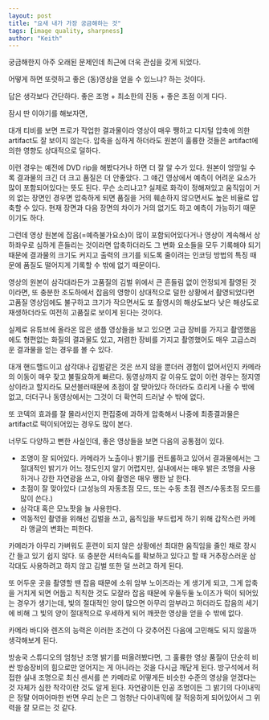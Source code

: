 ```yaml
---
layout: post
title: "요새 내가 가장 궁금해하는 것"
tags: [image quality, sharpness]
author: "Keith"
---
```


궁금해한지 아주 오래된 문제인데 최근에 더욱 관심을 갖게 되었다. 

어떻게 하면 또렷하고 좋은 (동)영상을 얻을 수 있느냐? 하는 것이다.

답은 생각보다 간단하다. 좋은 조명 + 최소한의 진동 + 좋은 초점 이게 다다.

잠시 딴 이야기를 해보자면,

대개 티비를 보면 프로가 작업한 결과물이라 영상이 매우 쨍하고 디지털 압축에 의한 artifact도 잘 보이지 않는다. 압축을 심하게 하더라도 원본이 훌륭한 것들은 artifact에 의한 영향도 상대적으로 덜하다. 

이런 경우는 예전에 DVD rip을 해봤다거나 하면 더 잘 알 수가 있다. 원본이 엉망일 수록 결과물의 크긴 더 크고 품질은 더 안좋았다. 그 얘긴 영상에서 예측이 어려운 요소가 많이 포함되어있다는 뜻도 된다. 무슨 소리냐고? 실제로 화각이 정해져있고 움직임이 거의 없는 장면인 경우면 압축하게 되면 품질을 거의 훼손하지 않으면서도 높은 비율로 압축할 수 있다. 현재 장면과 다음 장면의 차이가 거의 없기도 하고 예측이 가능하기 때문이기도 하다.

그런데 영상 원본에 잡음(=예측불가요소)이 많이 포함되어있다거나 영상이 계속해서 상하좌우로 심하게 흔들리는 것이라면 압축하더라도 그 변화 요소들을 모두 기록해야 되기 때문에 결과물의 크기도 커지고 출력의 크기를 되도록 줄이려는 인코딩 방법의 특징 때문에 품질도 떨어지게 기록할 수 밖에 없기 때문이다.

영상의 원본이 삼각대라든가 고품질의 김벌 위에서 큰 흔들림 없이 안정되게 촬영된 것이라면, 또 충분한 조도하에서 잡음의 영향이 상대적으로 덜한 상황에서 촬영되었다면 고품질 영상임에도 불구하고 크기가 작으면서도 또 촬영시의 해상도보다 낮은 해상도로 재생하더라도 여전히 고품질로 보이게 된다는 것이다. 

실제로 유튜브에 올라온 많은 샘플 영상들을 보고 있으면 고급 장비를 가지고 촬영했음에도 형편없는 화질의 결과물도 있고, 저렴한 장비를 가지고 촬영했어도 매우 고급스러운 결과물을 얻는 경우를 볼 수 있다. 

대개 핸드핼드이고 삼각대나 김벌같은 것은 쓰지 않을 뿐더러 경험이 없어서인지 카메라의 이동이 매우 잦고 불필요하게 빠르다. 동영상까지 갈 이유도 없이 이런 경우는 정지영상이라고 할지라도 모션블러때문에 초점이 잘 맞아있다 하더라도 흐리게 나올 수 밖에 없고, 더더구나 동영상에서는 그것이 더 확연히 드러날 수 밖에 없다. 

또 코덱의 효과를 잘 몰라서인지 편집중에 과하게 압축해서 나중에 최종결과물은 artifact로 떡이되어있는 경우도 많이 본다. 

너무도 다양하고 뻔한 사실인데, 좋은 영상들을 보면 다음의 공통점이 있다. 

- 조명이 잘 되어있다. 카메라가 노출이나 밝기를 컨트롤하고 있어서 결과물에서는 그 절대적인 밝기가 어느 정도인지 알기 어렵지만, 실내에서는 매우 밝은 조명을 사용하거나 강한 자연광을 쓰고, 야외 촬영은 매우 쨍한 날 한다. 
- 초점이 잘 맞아있다 (고성능의 자동초점 모드, 또는 수동 초점 렌즈/수동초점 모드를 많이 쓴다.)
- 삼각대 혹은 모노팟을 늘 사용한다.
- 역동적인 촬영을 위해선 김벌을 쓰고, 움직임을 부드럽게 하기 위해 갑작스런 카메라 앵글의 변화는 피한다.

카메라가 아무리 가벼워도 훈련이 되지 않은 상황에선 최대한 움직임을 줄인 채로 장시간 들고 있기 쉽지 않다. 또 충분한 셔터속도를 확보하고 있다고 할 때 거추장스러운 삼각대도 사용하려고 하지 않고 김벌 또한 덜 쓰려고 하게 된다. 

또 어두운 곳을 촬영할 땐 잡음 때문에 소위 암부 노이즈라는 게 생기게 되고, 그게 압축을 거치게 되면 어둡고 칙칙한 것도 모잘라 잡음 때문에 우둘두둘 노이즈가 떡이 되어있는 경우가 생기는데, 빛의 절대적인 양이 많으면 아무리 암부라고 하더라도 잡음의 세기에 비해 그 빛의 양이 절대적으로 우세하게 되어 깨끗한 영상을 얻을 수 밖에 없다.

카메라 바디와 렌즈의 능력은 이러한 조건이 다 갖추어진 다음에 고민해도 되지 않을까 생각해보게 된다. 

방송국 스튜디오의 엄청난 조명 밝기를 떠올려봤다면, 그 훌륭한 영상 품질이 단순히 비싼 방송장비의 힘으로만 얻어지는 게 아니라는 것을 다시금 깨닫게 된다. 방구석에서 허접한 실내 조명으로 최신 센서를 쓴 카메라로 어떻게든 비슷한 수준의 영상을 얻겠다는 것 자체가 심한 착각이란 것도 알게 된다. 자연광이든 인공 조명이든 그 밝기의 다이내믹은 정말 어마어마한 반면 우리 눈은 그 엄청난 다이내믹에 잘 적응하게 되어있어서 그 위력을 잘 모르는 것 같다. 

